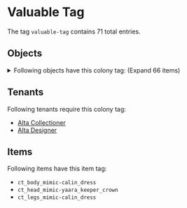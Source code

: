 # Valuable Tag

The tag `valuable-tag` contains 71 total entries.

## Objects

<details markdown="1"><summary>Following objects have this colony tag: (Expand 66 items)</summary>

- <img src="https://raw.githubusercontent.com/Ceterai/Enternia/main/objects/alta/special/figurines/other/ct_alta_af.png" alt="Alta Figurine icon" loading="lazy" height=16px width="auto" /> [Alta Figurine](https://ceterai.github.io/MyEnternia/Wiki/AltaFigurine)
- <img src="https://raw.githubusercontent.com/Ceterai/Enternia/main/objects/alta/special/figurines/other/ct_alta_cake_af.png" alt="Alta Cake Figurine ★ icon" loading="lazy" height=16px width="auto" /> [Alta Cake Figurine ★](https://ceterai.github.io/MyEnternia/Wiki/AltaCakeFigurine)
- <img src="https://raw.githubusercontent.com/Ceterai/Enternia/main/objects/alta/special/secret/figure_time_drifter/icon.png" alt="Time Drifter Figurine icon" loading="lazy" height=16px width="auto" /> [Time Drifter Figurine](https://ceterai.github.io/MyEnternia/Wiki/TimeDrifterFigurine)
- <img src="https://raw.githubusercontent.com/Ceterai/Enternia/main/objects/alta/special/secret/statue_lenn/icon.png" alt="Alta Lenn Statue icon" loading="lazy" height=16px width="auto" /> [Alta Lenn Statue](https://ceterai.github.io/MyEnternia/Wiki/AltaLennStatue)
- <img src="https://raw.githubusercontent.com/Ceterai/Enternia/main/objects/alta/special/trophies/ct_alta_trophy.png" alt="Alta Trophy ★ icon" loading="lazy" height=16px width="auto" /> [Alta Trophy ★](https://ceterai.github.io/MyEnternia/Wiki/AltaTrophy)
- <img src="https://raw.githubusercontent.com/Ceterai/Enternia/main/objects/alta/special/samples/alternia/icon.png" alt="Alternia Sample ★★ icon" loading="lazy" height=16px width="auto" /> [Alternia Sample ★★](https://ceterai.github.io/MyEnternia/Wiki/AlterniaSample)
- <img src="https://raw.githubusercontent.com/Ceterai/Enternia/main/objects/alta/special/trophies/ct_anglure_lamp.png" alt="Anglure's Lamp ★ icon" loading="lazy" height=16px width="auto" /> [Anglure's Lamp ★](https://ceterai.github.io/MyEnternia/Wiki/Anglure'sLamp)
- <img src="https://raw.githubusercontent.com/Ceterai/Enternia/main/objects/alta/special/figurines/sporgus/ct_aric_sporgus.png" alt="Aric Sporgus Figurine ★ icon" loading="lazy" height=16px width="auto" /> [Aric Sporgus Figurine ★](https://ceterai.github.io/MyEnternia/Wiki/AricSporgusFigurine)
- <img src="https://raw.githubusercontent.com/Ceterai/Enternia/main/objects/alta/special/figurines/narfin/ct_astral_narfin.png" alt="Astral Narfin Figurine ★ icon" loading="lazy" height=16px width="auto" /> [Astral Narfin Figurine ★](https://ceterai.github.io/MyEnternia/Wiki/AstralNarfinFigurine)
- <img src="https://raw.githubusercontent.com/Ceterai/Enternia/main/objects/alta/special/secret/starlight/ct_b803_af.png" alt="B3 icon" loading="lazy" height=16px width="auto" /> [B3](https://ceterai.github.io/MyEnternia/Wiki/B3)
- <img src="https://raw.githubusercontent.com/Ceterai/Enternia/main/objects/alta/special/figurines/bobfae/ct_berry_bobfae.png" alt="Berry Bobfae Figurine icon" loading="lazy" height=16px width="auto" /> [Berry Bobfae Figurine](https://ceterai.github.io/MyEnternia/Wiki/BerryBobfaeFigurine)
- <img src="https://raw.githubusercontent.com/Ceterai/Enternia/main/objects/alta/special/samples/bion/icon.png" alt="Bion Sample ★★ icon" loading="lazy" height=16px width="auto" /> [Bion Sample ★★](https://ceterai.github.io/MyEnternia/Wiki/BionSample)
- <img src="https://raw.githubusercontent.com/Ceterai/Enternia/main/objects/alta/special/figurines/brutefly/ct_bionfly.png" alt="Bionfly Figurine ★ icon" loading="lazy" height=16px width="auto" /> [Bionfly Figurine ★](https://ceterai.github.io/MyEnternia/Wiki/BionflyFigurine)
- <img src="https://raw.githubusercontent.com/Ceterai/Enternia/main/objects/alta/special/figurines/pteropod/ct_bionid_pteropod.png" alt="Bionid Pteropod Figurine ★ icon" loading="lazy" height=16px width="auto" /> [Bionid Pteropod Figurine ★](https://ceterai.github.io/MyEnternia/Wiki/BionidPteropodFigurine)
- <img src="https://raw.githubusercontent.com/Ceterai/Enternia/main/objects/alta/special/samples/bionid/icon.png" alt="Bionid Sample ★★ icon" loading="lazy" height=16px width="auto" /> [Bionid Sample ★★](https://ceterai.github.io/MyEnternia/Wiki/BionidSample)
- <img src="https://raw.githubusercontent.com/Ceterai/Enternia/main/objects/alta/special/figurines/crippit/ct_bishyn_crippit.png" alt="Bishyn Crippit Figurine ★ icon" loading="lazy" height=16px width="auto" /> [Bishyn Crippit Figurine ★](https://ceterai.github.io/MyEnternia/Wiki/BishynCrippitFigurine)
- <img src="https://raw.githubusercontent.com/Ceterai/Enternia/main/objects/alta/special/figurines/brutefly/ct_brutefly.png" alt="Brutefly Figurine icon" loading="lazy" height=16px width="auto" /> [Brutefly Figurine](https://ceterai.github.io/MyEnternia/Wiki/BruteflyFigurine)
- <img src="https://raw.githubusercontent.com/Ceterai/Enternia/main/objects/alta/special/figurines/crippit/ct_calin_crippit.png" alt="Calin Crippit Figurine icon" loading="lazy" height=16px width="auto" /> [Calin Crippit Figurine](https://ceterai.github.io/MyEnternia/Wiki/CalinCrippitFigurine)
- <img src="https://raw.githubusercontent.com/Ceterai/Enternia/main/objects/alta/special/trophies/ct_celestia_trophy.png" alt="Celestia's Trophy ★ icon" loading="lazy" height=16px width="auto" /> [Celestia's Trophy ★](https://ceterai.github.io/MyEnternia/Wiki/Celestia'sTrophy)
- <img src="https://raw.githubusercontent.com/Ceterai/Enternia/main/objects/alta/special/figurines/other/ct_ceterai_af.png" alt="Ceterai Figurine ★★★★ icon" loading="lazy" height=16px width="auto" /> [Ceterai Figurine ★★★★](https://ceterai.github.io/MyEnternia/Wiki/CeteraiFigurine)
- <img src="https://raw.githubusercontent.com/Ceterai/Enternia/main/objects/alta/special/samples/ceternia/icon.png" alt="Ceternia Sample ★★ icon" loading="lazy" height=16px width="auto" /> [Ceternia Sample ★★](https://ceterai.github.io/MyEnternia/Wiki/CeterniaSample)
- <img src="https://raw.githubusercontent.com/Ceterai/Enternia/main/objects/alta/special/figurines/crippit/ct_crippit.png" alt="Crippit Figurine icon" loading="lazy" height=16px width="auto" /> [Crippit Figurine](https://ceterai.github.io/MyEnternia/Wiki/CrippitFigurine)
- <img src="https://raw.githubusercontent.com/Ceterai/Enternia/main/objects/alta/special/trophies/ct_crippit_scab.png" alt="Crippit Scab ★ icon" loading="lazy" height=16px width="auto" /> [Crippit Scab ★](https://ceterai.github.io/MyEnternia/Wiki/CrippitScab)
- <img src="https://raw.githubusercontent.com/Ceterai/Enternia/main/objects/alta/special/figurines/poptop/ct_crystal_poptop.png" alt="Crystal Poptop Figurine ★ icon" loading="lazy" height=16px width="auto" /> [Crystal Poptop Figurine ★](https://ceterai.github.io/MyEnternia/Wiki/CrystalPoptopFigurine)
- <img src="https://raw.githubusercontent.com/Ceterai/Enternia/main/objects/alta/special/figurines/crippit/ct_crystalline_crippit.png" alt="Crystalline Crippit Figurine icon" loading="lazy" height=16px width="auto" /> [Crystalline Crippit Figurine](https://ceterai.github.io/MyEnternia/Wiki/CrystallineCrippitFigurine)
- <img src="https://raw.githubusercontent.com/Ceterai/Enternia/main/objects/alta/special/trophies/ct_drone_visor.png" alt="Drone Visor ★ icon" loading="lazy" height=16px width="auto" /> [Drone Visor ★](https://ceterai.github.io/MyEnternia/Wiki/DroneVisor)
- <img src="https://raw.githubusercontent.com/Ceterai/Enternia/main/objects/alta/special/samples/enternia/icon.png" alt="Enternia Sample ★★ icon" loading="lazy" height=16px width="auto" /> [Enternia Sample ★★](https://ceterai.github.io/MyEnternia/Wiki/EnterniaSample)
- <img src="https://raw.githubusercontent.com/Ceterai/Enternia/main/objects/alta/special/trophies/ct_geo_trophy.png" alt="Geological Trophy ★★★★ icon" loading="lazy" height=16px width="auto" /> [Geological Trophy ★★★★](https://ceterai.github.io/MyEnternia/Wiki/GeologicalTrophy)
- <img src="https://raw.githubusercontent.com/Ceterai/Enternia/main/objects/alta/special/figurines/crippit/ct_gheatsyn_crippit.png" alt="Gheatsyn Crippit Figurine ★ icon" loading="lazy" height=16px width="auto" /> [Gheatsyn Crippit Figurine ★](https://ceterai.github.io/MyEnternia/Wiki/GheatsynCrippitFigurine)
- <img src="https://raw.githubusercontent.com/Ceterai/Enternia/main/objects/alta/special/figurines/crippit/ct_hevika_crippit.png" alt="Hevika Crippit Figurine ★ icon" loading="lazy" height=16px width="auto" /> [Hevika Crippit Figurine ★](https://ceterai.github.io/MyEnternia/Wiki/HevikaCrippitFigurine)
- <img src="https://raw.githubusercontent.com/Ceterai/Enternia/main/objects/alta/special/figurines/bobfae/ct_impulse_bobfae.png" alt="Impulse Bobfae Figurine ★ icon" loading="lazy" height=16px width="auto" /> [Impulse Bobfae Figurine ★](https://ceterai.github.io/MyEnternia/Wiki/ImpulseBobfaeFigurine)
- <img src="https://raw.githubusercontent.com/Ceterai/Enternia/main/objects/alta/special/trophies/ct_io_trophy.png" alt="Io's Trophy ★ icon" loading="lazy" height=16px width="auto" /> [Io's Trophy ★](https://ceterai.github.io/MyEnternia/Wiki/Io'sTrophy)
- <img src="https://raw.githubusercontent.com/Ceterai/Enternia/main/objects/alta/special/figurines/crippit/ct_ionic_crippit.png" alt="Ionic Crippit Figurine ★★ icon" loading="lazy" height=16px width="auto" /> [Ionic Crippit Figurine ★★](https://ceterai.github.io/MyEnternia/Wiki/IonicCrippitFigurine)
- <img src="https://raw.githubusercontent.com/Ceterai/Enternia/main/objects/alta/special/figurines/crustoise/ct_ionic_crustoise.png" alt="Ionic Crustoise Figurine ★★ icon" loading="lazy" height=16px width="auto" /> [Ionic Crustoise Figurine ★★](https://ceterai.github.io/MyEnternia/Wiki/IonicCrustoiseFigurine)
- <img src="https://raw.githubusercontent.com/Ceterai/Enternia/main/objects/alta/special/samples/ferment/icon.png" alt="Ionic Ferment Sample icon" loading="lazy" height=16px width="auto" /> [Ionic Ferment Sample](https://ceterai.github.io/MyEnternia/Wiki/IonicFermentSample)
- <img src="https://raw.githubusercontent.com/Ceterai/Enternia/main/objects/alta/special/figurines/narfin/ct_ionic_narfin.png" alt="Ionic Narfin Figurine ★★ icon" loading="lazy" height=16px width="auto" /> [Ionic Narfin Figurine ★★](https://ceterai.github.io/MyEnternia/Wiki/IonicNarfinFigurine)
- <img src="https://raw.githubusercontent.com/Ceterai/Enternia/main/objects/alta/special/figurines/orbide/ct_ionic_orbide.png" alt="Ionic Orbide Figurine ★★ icon" loading="lazy" height=16px width="auto" /> [Ionic Orbide Figurine ★★](https://ceterai.github.io/MyEnternia/Wiki/IonicOrbideFigurine)
- <img src="https://raw.githubusercontent.com/Ceterai/Enternia/main/objects/alta/special/figurines/pteropod/ct_isopod.png" alt="Isopod Figurine icon" loading="lazy" height=16px width="auto" /> [Isopod Figurine](https://ceterai.github.io/MyEnternia/Wiki/IsopodFigurine)
- <img src="https://raw.githubusercontent.com/Ceterai/Enternia/main/objects/alta/special/samples/isoslime/icon.png" alt="Isoslime Sample ★ icon" loading="lazy" height=16px width="auto" /> [Isoslime Sample ★](https://ceterai.github.io/MyEnternia/Wiki/IsoslimeSample)
- <img src="https://raw.githubusercontent.com/Ceterai/Enternia/main/objects/alta/special/figurines/other/ct_kira_af.png" alt="Kira Figurine icon" loading="lazy" height=16px width="auto" /> [Kira Figurine](https://ceterai.github.io/MyEnternia/Wiki/KiraFigurine)
- <img src="https://raw.githubusercontent.com/Ceterai/Enternia/main/objects/alta/special/figurines/crippit/ct_lava_crippit.png" alt="Lava Crippit ★★★ icon" loading="lazy" height=16px width="auto" /> [Lava Crippit ★★★](https://ceterai.github.io/MyEnternia/Wiki/LavaCrippit)
- <img src="https://raw.githubusercontent.com/Ceterai/Enternia/main/objects/alta/special/trophies/ct_lumina_trophy.png" alt="Lumina Trophy icon" loading="lazy" height=16px width="auto" /> [Lumina Trophy](https://ceterai.github.io/MyEnternia/Wiki/LuminaTrophy)
- <img src="https://raw.githubusercontent.com/Ceterai/Enternia/main/objects/alta/special/figurines/crippit/ct_mical_crippit.png" alt="Mical Crippit Figurine ★★ icon" loading="lazy" height=16px width="auto" /> [Mical Crippit Figurine ★★](https://ceterai.github.io/MyEnternia/Wiki/MicalCrippitFigurine)
- <img src="https://raw.githubusercontent.com/Ceterai/Enternia/main/objects/alta/special/trophies/ct_my_enternia_trophy.png" alt="My Enternia Trophy ★ icon" loading="lazy" height=16px width="auto" /> [My Enternia Trophy ★](https://ceterai.github.io/MyEnternia/Wiki/MyEnterniaTrophy)
- <img src="https://raw.githubusercontent.com/Ceterai/Enternia/main/objects/alta/special/trophies/ct_narfin_trophy.png" alt="Narfin Trophy ★★★ icon" loading="lazy" height=16px width="auto" /> [Narfin Trophy ★★★](https://ceterai.github.io/MyEnternia/Wiki/NarfinTrophy)
- <img src="https://raw.githubusercontent.com/Ceterai/Enternia/main/objects/alta/special/figurines/anglure/ct_nightmare_anglure.png" alt="Nightmare Anglure Figurine ★ icon" loading="lazy" height=16px width="auto" /> [Nightmare Anglure Figurine ★](https://ceterai.github.io/MyEnternia/Wiki/NightmareAnglureFigurine)
- <img src="https://raw.githubusercontent.com/Ceterai/Enternia/main/objects/alta/special/figurines/orbide/ct_nightmare_orbide.png" alt="Nightmare Orbide Figurine icon" loading="lazy" height=16px width="auto" /> [Nightmare Orbide Figurine](https://ceterai.github.io/MyEnternia/Wiki/NightmareOrbideFigurine)
- `ct_obj_mimic-collect_trophy1`
- `ct_obj_mimic-collect_trophy2`
- `ct_obj_mimic-collect_trophy3`
- <img src="https://raw.githubusercontent.com/Ceterai/Enternia/main/objects/alta/special/figurines/crippit/ct_obsidian_crippit.png" alt="Obsidian Crippit Figurine ★★ icon" loading="lazy" height=16px width="auto" /> [Obsidian Crippit Figurine ★★](https://ceterai.github.io/MyEnternia/Wiki/ObsidianCrippitFigurine)
- <img src="https://raw.githubusercontent.com/Ceterai/Enternia/main/objects/alta/special/figurines/narfin/ct_omni_narfin.png" alt="Omni Narfin Figurine ★ icon" loading="lazy" height=16px width="auto" /> [Omni Narfin Figurine ★](https://ceterai.github.io/MyEnternia/Wiki/OmniNarfinFigurine)
- <img src="https://raw.githubusercontent.com/Ceterai/Enternia/main/objects/alta/special/figurines/crustoise/ct_overcharged_crustoise.png" alt="Overcharged Crustoise Figurine ★ icon" loading="lazy" height=16px width="auto" /> [Overcharged Crustoise Figurine ★](https://ceterai.github.io/MyEnternia/Wiki/OverchargedCrustoiseFigurine)
- <img src="https://raw.githubusercontent.com/Ceterai/Enternia/main/objects/alta/special/samples/phospholion/icon.png" alt="Phospholion Sample ★★ icon" loading="lazy" height=16px width="auto" /> [Phospholion Sample ★★](https://ceterai.github.io/MyEnternia/Wiki/PhospholionSample)
- <img src="https://raw.githubusercontent.com/Ceterai/Enternia/main/objects/alta/special/trophies/ct_poptop_claw.png" alt="Poptop's Claw ★ icon" loading="lazy" height=16px width="auto" /> [Poptop's Claw ★](https://ceterai.github.io/MyEnternia/Wiki/Poptop'sClaw)
- <img src="https://raw.githubusercontent.com/Ceterai/Enternia/main/objects/alta/special/figurines/crippit/ct_prism_crippit.png" alt="Prism Crippit Figurine ★★★ icon" loading="lazy" height=16px width="auto" /> [Prism Crippit Figurine ★★★](https://ceterai.github.io/MyEnternia/Wiki/PrismCrippitFigurine)
- <img src="https://raw.githubusercontent.com/Ceterai/Enternia/main/objects/alta/special/figurines/crippit/ct_stardust_crippit.png" alt="Stardust Crippit Figurine ★ icon" loading="lazy" height=16px width="auto" /> [Stardust Crippit Figurine ★](https://ceterai.github.io/MyEnternia/Wiki/StardustCrippitFigurine)
- <img src="https://raw.githubusercontent.com/Ceterai/Enternia/main/objects/alta/special/figurines/narfin/ct_stardust_narfin.png" alt="Stardust Narfin Figurine icon" loading="lazy" height=16px width="auto" /> [Stardust Narfin Figurine](https://ceterai.github.io/MyEnternia/Wiki/StardustNarfinFigurine)
- <img src="https://raw.githubusercontent.com/Ceterai/Enternia/main/objects/alta/special/samples/stardust/icon.png" alt="Stardust Sample ★ icon" loading="lazy" height=16px width="auto" /> [Stardust Sample ★](https://ceterai.github.io/MyEnternia/Wiki/StardustSample)
- <img src="https://raw.githubusercontent.com/Ceterai/Enternia/main/objects/alta/special/trophies/ct_stardust_trophy.png" alt="Stardust Trophy ★★★★ icon" loading="lazy" height=16px width="auto" /> [Stardust Trophy ★★★★](https://ceterai.github.io/MyEnternia/Wiki/StardustTrophy)
- <img src="https://raw.githubusercontent.com/Ceterai/Enternia/main/objects/alta/special/figurines/poptop/ct_valley_poptop.png" alt="Valley Poptop Figurine ★★ icon" loading="lazy" height=16px width="auto" /> [Valley Poptop Figurine ★★](https://ceterai.github.io/MyEnternia/Wiki/ValleyPoptopFigurine)
- <img src="https://raw.githubusercontent.com/Ceterai/Enternia/main/objects/alta/special/figurines/anglure/ct_warped_anglure.png" alt="Warped Anglure Figurine ★ icon" loading="lazy" height=16px width="auto" /> [Warped Anglure Figurine ★](https://ceterai.github.io/MyEnternia/Wiki/WarpedAnglureFigurine)
- <img src="https://raw.githubusercontent.com/Ceterai/Enternia/main/objects/alta/special/samples/warped/icon.png" alt="Warped Sample icon" loading="lazy" height=16px width="auto" /> [Warped Sample](https://ceterai.github.io/MyEnternia/Wiki/WarpedSample)
- <img src="https://raw.githubusercontent.com/Ceterai/Enternia/main/objects/alta/special/figurines/sporgus/ct_warped_sporgus.png" alt="Warped Sporgus Figurine icon" loading="lazy" height=16px width="auto" /> [Warped Sporgus Figurine](https://ceterai.github.io/MyEnternia/Wiki/WarpedSporgusFigurine)
- <img src="https://raw.githubusercontent.com/Ceterai/Enternia/main/objects/alta/special/samples/yaara/icon.png" alt="Yaara Sample icon" loading="lazy" height=16px width="auto" /> [Yaara Sample](https://ceterai.github.io/MyEnternia/Wiki/YaaraSample)
- <img src="https://raw.githubusercontent.com/Ceterai/Enternia/main/objects/alta/special/samples/yonnur/icon.png" alt="Yonnur Sample icon" loading="lazy" height=16px width="auto" /> [Yonnur Sample](https://ceterai.github.io/MyEnternia/Wiki/YonnurSample)

</details>

## Tenants

Following tenants require this colony tag:

- [Alta Collectioner](https://ceterai.github.io/MyEnternia/Wiki/AltaCollectioner)
- [Alta Designer](https://ceterai.github.io/MyEnternia/Wiki/AltaDesigner)

## Items

Following items have this item tag:

- `ct_body_mimic-calin_dress`
- `ct_head_mimic-yaara_keeper_crown`
- `ct_legs_mimic-calin_dress`

